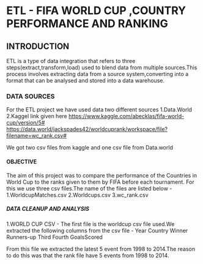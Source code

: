 # ETL - FIFA WORLD CUP ,COUNTRY PERFORMANCE AND RANKING

## INTRODUCTION
ETL is a type of data integration that refers to three steps(extract,transform,load) used to blend data from multiple sources.This process involves extracting data from a source system,converting into a format that can be analysed and stored into a data warehouse.

### DATA SOURCES 
For the ETL project we have used data two different sources
1.Data.World
2.Kaggel
       link given here  https://www.kaggle.com/abecklas/fifa-world-cup/version/5#
                        https://data.world/jackspades42/worldcuprank/workspace/file?filename=wc_rank.csv#
  
  We got two csv files from kaggle and one csv file from Data.world
  

#### OBJECTIVE
The aim of this project was to compare the performance of the Countries in World Cup to the ranks given to them by FIFA before each tournament.
For this we use three csv files.The name of the files are listed below -
1.WorldcupMatches.csv
2.Worldcups.csv
3.wc_rank.csv

##### DATA CLEANUP AND ANALYSIS
1.WORLD CUP CSV - The first file is the worldcup csv file used.We extracted the following columns from the csv file -
Year
Country
Winner
Runners-up
Third 
Fourth
GoalsScored











From this file we extracted the latest 5 event from 1998 to 2014.The reason to do this was that the rank file have 5 events from 1998 to 2014.




















